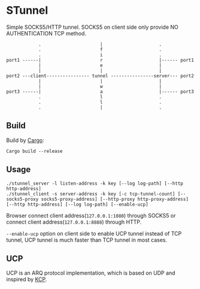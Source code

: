 STunnel
=======

Simple SOCKS5/HTTP tunnel. SOCKS5 on client side only provide NO AUTHENTICATION TCP method.

	            .                      |                     .
	            .                      f                     .
	            .                      i                     .
	port1 ------|                      r                     |------ port1
	            |                      e                     |
	            |                      |                     |
	port2 ---client---------------- tunnel ----------------server--- port2
	            |                      |                     |
	            |                      w                     |
	port3 ------|                      a                     |------ port3
	            .                      l                     .
	            .                      l                     .
	            .                      |                     .

Build
-----

Build by [Cargo](https://crates.io/):

	Cargo build --release

Usage
-----

	./stunnel_server -l listen-address -k key [--log log-path] [--http http-address]
	./stunnel_client -s server-address -k key [-c tcp-tunnel-count] [--socks5-proxy socks5-proxy-address] [--http-proxy http-proxy-address] [--http http-address] [--log log-path] [--enable-ucp]

Browser connect client address(`127.0.0.1:1080`) through SOCKS5 or connect client address(`127.0.0.1:8888`) through HTTP.

`--enable-ucp` option on client side to enable UCP tunnel instead of TCP tunnel, UCP tunnel is much faster than TCP tunnel in most cases.

UCP
---

UCP is an ARQ protocol implementation, which is based on UDP and inspired by [KCP](https://github.com/skywind3000/kcp).
